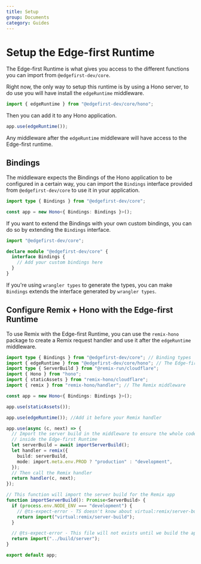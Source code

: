 ```yaml
---
title: Setup
group: Documents
category: Guides
---
```


# Setup the Edge-first Runtime

The Edge-first Runtime is what gives you access to the different functions you can import from `@edgefirst-dev/core`.

Right now, the only way to setup this runtime is by using a Hono server, to do use you will have install the `edgeRuntime` middleware.

```ts
import { edgeRuntime } from "@edgefirst-dev/core/hono";
```

Then you can add it to any Hono application.

```ts
app.use(edgeRuntime());
```

Any middleware after the `edgeRuntime` middleware will have access to the Edge-first runtime.

## Bindings

The middleware expects the Bindings of the Hono application to be configured in a certain way, you can import the `Bindings` interface provided from `@edgefirst-dev/core` to use it in your application.

```ts
import type { Bindings } from "@edgefirst-dev/core";

const app = new Hono<{ Bindings: Bindings }>();
```

If you want to extend the Bindings with your own custom bindings, you can do so by extending the `Bindings` interface.

```ts
import "@edgefirst-dev/core";

declare module "@edgefirst-dev/core" {
  interface Bindings {
    // Add your custom bindings here
  }
}
```

If you're using `wrangler types` to generate the types, you can make `Bindings` extends the interface generated by `wrangler types`.

## Configure Remix + Hono with the Edge-first Runtime

To use Remix with the Edge-first Runtime, you can use the `remix-hono` package to create a Remix request handler and use it after the `edgeRuntime` middleware.

```ts
import type { Bindings } from "@edgefirst-dev/core"; // Binding types
import { edgeRuntime } from "@edgefirst-dev/core/hono"; // The Edge-first Runtime middleware
import type { ServerBuild } from "@remix-run/cloudflare";
import { Hono } from "hono";
import { staticAssets } from "remix-hono/cloudflare";
import { remix } from "remix-hono/handler"; // The Remix middleware

const app = new Hono<{ Bindings: Bindings }>();

app.use(staticAssets());

app.use(edgeRuntime()); //Add it before your Remix handler

app.use(async (c, next) => {
  // Import the server build in the middleware to ensure the whole codebase is
  // inside the Edge-first Runtime
  let serverBuild = await importServerBuild();
  let handler = remix({
    build: serverBuild,
    mode: import.meta.env.PROD ? "production" : "development",
  });
  // Then call the Remix handler
  return handler(c, next);
});

// This function will import the server build for the Remix app
function importServerBuild(): Promise<ServerBuild> {
  if (process.env.NODE_ENV === "development") {
    // @ts-expect-error - TS doesn't know about virtual:remix/server-build
    return import("virtual:remix/server-build");
  }

  // @ts-expect-error - This file will not exists until we build the app
  return import("../build/server");
}

export default app;
```
